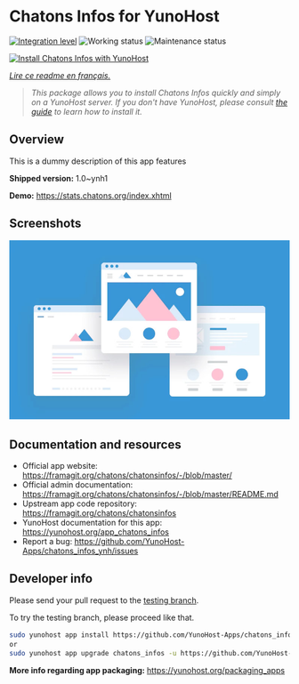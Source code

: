 <!--
N.B.: This README was automatically generated by https://github.com/YunoHost/apps/tree/master/tools/README-generator
It shall NOT be edited by hand.
-->

# Chatons Infos for YunoHost

[![Integration level](https://dash.yunohost.org/integration/chatons_infos.svg)](https://dash.yunohost.org/appci/app/chatons_infos) ![Working status](https://ci-apps.yunohost.org/ci/badges/chatons_infos.status.svg) ![Maintenance status](https://ci-apps.yunohost.org/ci/badges/chatons_infos.maintain.svg)

[![Install Chatons Infos with YunoHost](https://install-app.yunohost.org/install-with-yunohost.svg)](https://install-app.yunohost.org/?app=chatons_infos)

*[Lire ce readme en français.](./README_fr.md)*

> *This package allows you to install Chatons Infos quickly and simply on a YunoHost server.
If you don't have YunoHost, please consult [the guide](https://yunohost.org/#/install) to learn how to install it.*

## Overview

This is a dummy description of this app features


**Shipped version:** 1.0~ynh1

**Demo:** https://stats.chatons.org/index.xhtml

## Screenshots

![Screenshot of Chatons Infos](./doc/screenshots/example.jpg)

## Documentation and resources

* Official app website: <https://framagit.org/chatons/chatonsinfos/-/blob/master/>
* Official admin documentation: <https://framagit.org/chatons/chatonsinfos/-/blob/master/README.md>
* Upstream app code repository: <https://framagit.org/chatons/chatonsinfos>
* YunoHost documentation for this app: <https://yunohost.org/app_chatons_infos>
* Report a bug: <https://github.com/YunoHost-Apps/chatons_infos_ynh/issues>

## Developer info

Please send your pull request to the [testing branch](https://github.com/YunoHost-Apps/chatons_infos_ynh/tree/testing).

To try the testing branch, please proceed like that.

``` bash
sudo yunohost app install https://github.com/YunoHost-Apps/chatons_infos_ynh/tree/testing --debug
or
sudo yunohost app upgrade chatons_infos -u https://github.com/YunoHost-Apps/chatons_infos_ynh/tree/testing --debug
```

**More info regarding app packaging:** <https://yunohost.org/packaging_apps>
